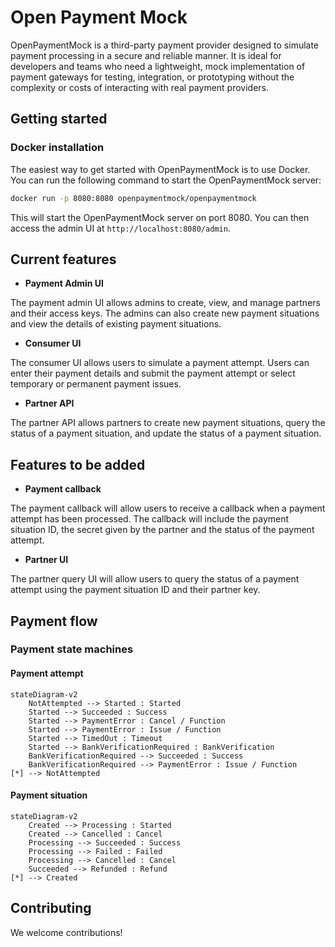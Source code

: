 # Open Payment Mock

OpenPaymentMock is a third-party payment provider designed to simulate payment processing in a secure and reliable manner. It is ideal for developers and teams who need a lightweight, mock implementation of payment gateways for testing, integration, or prototyping without the complexity or costs of interacting with real payment providers.

## Getting started

### Docker installation

The easiest way to get started with OpenPaymentMock is to use Docker. You can run the following command to start the OpenPaymentMock server:

```bash
docker run -p 8080:8080 openpaymentmock/openpaymentmock
```

This will start the OpenPaymentMock server on port 8080. You can then access the admin UI at `http://localhost:8080/admin`.

## Current features

- **Payment Admin UI**

The payment admin UI allows admins to create, view, and manage partners and their access keys. The admins can also create new payment situations and view the details of existing payment situations.

- **Consumer UI**

The consumer UI allows users to simulate a payment attempt. Users can enter their payment details and submit the payment attempt or select temporary or permanent payment issues.

- **Partner API**

The partner API allows partners to create new payment situations, query the status of a payment situation, and update the status of a payment situation.

## Features to be added

- **Payment callback**

The payment callback will allow users to receive a callback when a payment attempt has been processed. The callback will include the payment situation ID, the secret given by the partner and the status of the payment attempt.

- **Partner UI**

The partner query UI will allow users to query the status of a payment attempt using the payment situation ID and their partner key.

## Payment flow

### Payment state machines

#### Payment attempt

```mermaid
stateDiagram-v2
	NotAttempted --> Started : Started
	Started --> Succeeded : Success
	Started --> PaymentError : Cancel / Function
	Started --> PaymentError : Issue / Function
	Started --> TimedOut : Timeout
	Started --> BankVerificationRequired : BankVerification
	BankVerificationRequired --> Succeeded : Success
	BankVerificationRequired --> PaymentError : Issue / Function
[*] --> NotAttempted
```

#### Payment situation

```mermaid
stateDiagram-v2
	Created --> Processing : Started
	Created --> Cancelled : Cancel
	Processing --> Succeeded : Success
	Processing --> Failed : Failed
	Processing --> Cancelled : Cancel
	Succeeded --> Refunded : Refund
[*] --> Created
```

## Contributing

We welcome contributions! 
